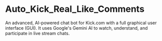 # Auto_Kick_Real_Like_Comments
An advanced, AI-powered chat bot for Kick.com with a full graphical user interface (GUI). It uses Google's Gemini AI to watch, understand, and participate in live stream chats.
